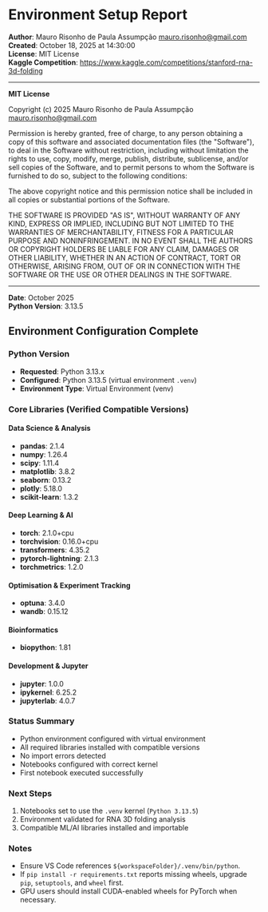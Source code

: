 # Environment Setup Report

**Author**: Mauro Risonho de Paula Assumpção <mauro.risonho@gmail.com>  
**Created**: October 18, 2025 at 14:30:00  
**License**: MIT License  
**Kaggle Competition**: https://www.kaggle.com/competitions/stanford-rna-3d-folding  

---

**MIT License**

Copyright (c) 2025 Mauro Risonho de Paula Assumpção <mauro.risonho@gmail.com>

Permission is hereby granted, free of charge, to any person obtaining a copy of this software and associated documentation files (the "Software"), to deal in the Software without restriction, including without limitation the rights to use, copy, modify, merge, publish, distribute, sublicense, and/or sell copies of the Software, and to permit persons to whom the Software is furnished to do so, subject to the following conditions:

The above copyright notice and this permission notice shall be included in all copies or substantial portions of the Software.

THE SOFTWARE IS PROVIDED "AS IS", WITHOUT WARRANTY OF ANY KIND, EXPRESS OR IMPLIED, INCLUDING BUT NOT LIMITED TO THE WARRANTIES OF MERCHANTABILITY, FITNESS FOR A PARTICULAR PURPOSE AND NONINFRINGEMENT. IN NO EVENT SHALL THE AUTHORS OR COPYRIGHT HOLDERS BE LIABLE FOR ANY CLAIM, DAMAGES OR OTHER LIABILITY, WHETHER IN AN ACTION OF CONTRACT, TORT OR OTHERWISE, ARISING FROM, OUT OF OR IN CONNECTION WITH THE SOFTWARE OR THE USE OR OTHER DEALINGS IN THE SOFTWARE.

---


**Date**: October 2025  
**Python Version**: 3.13.5  

## Environment Configuration Complete

### Python Version
- **Requested**: Python 3.13.x
- **Configured**: Python 3.13.5 (virtual environment `.venv`)
- **Environment Type**: Virtual Environment (venv)

### Core Libraries (Verified Compatible Versions)

#### Data Science & Analysis
- **pandas**: 2.1.4
- **numpy**: 1.26.4
- **scipy**: 1.11.4
- **matplotlib**: 3.8.2
- **seaborn**: 0.13.2
- **plotly**: 5.18.0
- **scikit-learn**: 1.3.2

#### Deep Learning & AI
- **torch**: 2.1.0+cpu
- **torchvision**: 0.16.0+cpu
- **transformers**: 4.35.2
- **pytorch-lightning**: 2.1.3
- **torchmetrics**: 1.2.0

#### Optimisation & Experiment Tracking
- **optuna**: 3.4.0
- **wandb**: 0.15.12

#### Bioinformatics
- **biopython**: 1.81

#### Development & Jupyter
- **jupyter**: 1.0.0
- **ipykernel**: 6.25.2
- **jupyterlab**: 4.0.7

### Status Summary
- Python environment configured with virtual environment
- All required libraries installed with compatible versions
- No import errors detected
- Notebooks configured with correct kernel
- First notebook executed successfully

### Next Steps
1. Notebooks set to use the `.venv` kernel (`Python 3.13.5`)
2. Environment validated for RNA 3D folding analysis
3. Compatible ML/AI libraries installed and importable

### Notes
- Ensure VS Code references `${workspaceFolder}/.venv/bin/python`.
- If `pip install -r requirements.txt` reports missing wheels, upgrade `pip`, `setuptools`, and `wheel` first.
- GPU users should install CUDA-enabled wheels for PyTorch when necessary.
